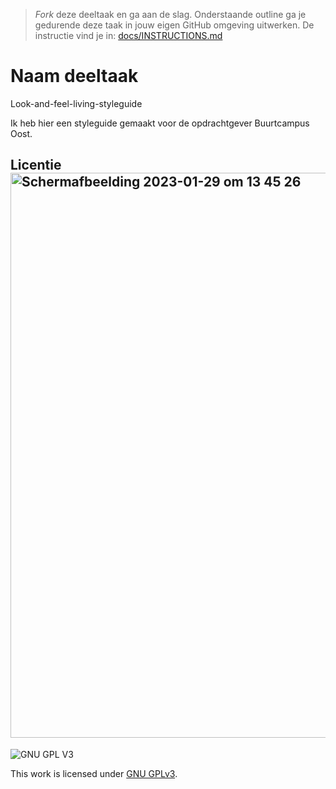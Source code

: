 > _Fork_ deze deeltaak en ga aan de slag. 
Onderstaande outline ga je gedurende deze taak in jouw eigen GitHub omgeving uitwerken. 
De instructie vind je in: [docs/INSTRUCTIONS.md](docs/INSTRUCTIONS.md)

# Naam deeltaak

Look-and-feel-living-styleguide

Ik heb hier een styleguide gemaakt voor de opdrachtgever Buurtcampus Oost.



## Licentie<img width="904" alt="Schermafbeelding 2023-01-29 om 13 45 26" src="https://user-images.githubusercontent.com/112856687/215327572-83b5de1e-897a-42b3-9dc9-0531be27e508.png">


![GNU GPL V3](https://www.gnu.org/graphics/gplv3-127x51.png)

This work is licensed under [GNU GPLv3](./LICENSE).
